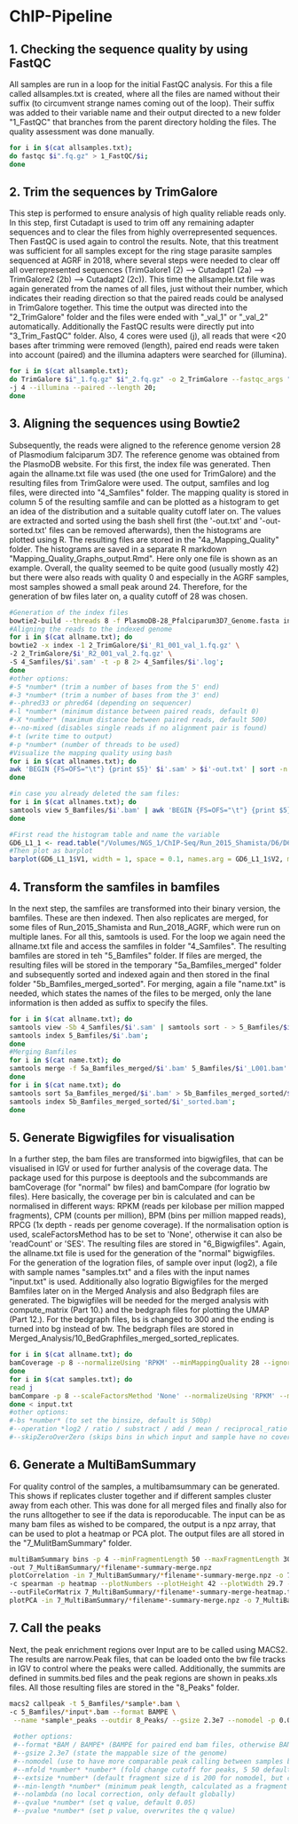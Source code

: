 # ChIP-Pipeline

## 1. Checking the sequence quality by using FastQC
All samples are run in a loop for the initial FastQC analysis. For this a file called allsamples.txt is created, where all the files are named 
without their suffix (to circumvent strange names coming out of the loop). Their suffix was added to their variable name and their output directed 
to a new folder "1_FastQC" that branches from the parent directory holding the files. The quality assessment was done manually.

```bash
for i in $(cat allsamples.txt);
do fastqc $i".fq.gz" > 1_FastQC/$i;
done
```

## 2. Trim the sequences by TrimGalore
This step is performed to ensure analysis of high quality reliable reads only. In this step, first Cutadapt is used to trim off any remaining adapter
 sequences and to clear the files from highly overrepresented sequences. Then FastQC is used again to control the results. Note, that this treatment 
was sufficient for all samples except for the ring stage parasite samples sequenced at AGRF in 2018, where several steps were needed to clear off all 
overrepresented sequences (TrimGalore1 (2) --> Cutadapt1 (2a) --> TrimGalore2 (2b) --> Cutadapt2 (2c)). 
This time the allsample.txt file was again generated from the names of all files, just without their number, which indicates their reading direction so
 that the paired reads could be analysed in TrimGalore together. This time the output was directed into the "2_TrimGalore" folder and the files were 
ended with "_val_1" or "_val_2" automatically. Additionally the FastQC results were directly put into "3_Trim_FastQC" folder. Also, 4 cores were used (j), 
all reads that were <20 bases after trimming were removed (length), paired end reads were taken into account (paired) and the illumina adapters were 
searched for (illumina).

```bash
for i in $(cat allsample.txt);
do TrimGalore $i"_1.fq.gz" $i"_2.fq.gz" -o 2_TrimGalore --fastqc_args "--outdir 3_Trim_FastQC" \
-j 4 --illumina --paired --length 20;
done
```

## 3. Aligning the sequences using Bowtie2
Subsequently, the reads were aligned to the reference genome version 28 of Plasmodium falciparum 3D7. The reference genome was obtained from the PlasmoDB website. For this first, the index file was generated. Then again the allname.txt file was used (the one used for TrimGalore) and the resulting files from TrimGalore were used. The output, samfiles and log files, were directed into "4_Samfiles" folder. The mapping quality is stored in column 5 of the resulting samfile and can be plotted as a histogram to get an idea of the distribution and a suitable quality cutoff later on. The values are extracted and sorted using the bash shell first (the '-out.txt' and '-out-sorted.txt' files can be removed afterwards), then the histograms are plotted using R. The resulting files are stored in the "4a_Mapping_Quality" folder. The histograms are saved in a separate R markdown "Mapping_Quality_Graphs_output.Rmd". Here only one file is shown as an example. Overall, the quality seemed to be quite good (usually mostly 42) but there were also reads with quality 0 and especially in the AGRF samples, most samples showed a small peak around 24. Therefore, for the generation of bw files later on, a quality cutoff of 28 was chosen.

```bash
#Generation of the index files
bowtie2-build --threads 8 -f PlasmoDB-28_Pfalciparum3D7_Genome.fasta index
#Aligning the reads to the indexed genome
for i in $(cat allname.txt); do
bowtie2 -x index -1 2_TrimGalore/$i'_R1_001_val_1.fq.gz' \
-2 2_TrimGalore/$i'_R2_001_val_2.fq.gz' \
-S 4_Samfiles/$i'.sam' -t -p 8 2> 4_Samfiles/$i'.log';
done
#other options:
#-5 *number* (trim a number of bases from the 5' end)
#-3 *number* (trim a number of bases from the 3' end)
#--phred33 or phred64 (depending on sequencer)
#-l *number* (minimum distance between paired reads, default 0)
#-X *number* (maximum distance between paired reads, default 500)
#--no-mixed (disables single reads if no alignment pair is found)
#-t (write time to output)
#-p *number* (number of threads to be used)
#Visualize the mapping quality using bash
for i in $(cat allnames.txt); do
awk 'BEGIN {FS=OFS="\t"} {print $5}' $i'.sam' > $i'-out.txt' | sort -n $i'-out.txt' | uniq -c > $i'-hist.txt';
done

#in case you already deleted the sam files:
for i in $(cat allnames.txt); do
samtools view 5_Bamfiles/$i'.bam' | awk 'BEGIN {FS=OFS="\t"} {print $5}' | sort -n | uniq -c > $i'-hist.txt';
done
```
```R
#First read the histogram table and name the variable
GD6_L1_1 <- read.table("/Volumes/NGS_1/ChIP-Seq/Run_2015_Shamista/D6/D6_2/4_Samfiles/4a_Mapping_Quality/GD6-L1_S9_L001-hist.txt", quote="\"", comment.char="")
#Then plot as barplot
barplot(GD6_L1_1$V1, width = 1, space = 0.1, names.arg = GD6_L1_1$V2, main = "GD6_L1_1", xlab = "Mapping Quality", ylab = "Frequency")
```

## 4. Transform the samfiles in bamfiles
In the next step, the samfiles are transformed into their binary version, the bamfiles. These are then indexed. Then also replicates are merged, for some files of Run_2015_Shamista and Run_2018_AGRF, which were run on multiple lanes. For all this, samtools is used. For the loop we again need the allname.txt file and access the samfiles in folder "4_Samfiles". The resulting bamfiles are stored in teh "5_Bamfiles" folder. If files are merged, the resulting files will be stored in the temporary "5a_Bamfiles_merged" folder and subsequently sorted and indexed again and then stored in the final folder "5b_Bamfiles_merged_sorted". For merging, again a file "name.txt" is needed, which states the names of the files to be merged, only the lane information is then added as suffix to specify the files.

```bash
for i in $(cat allname.txt); do
samtools view -Sb 4_Samfiles/$i'.sam' | samtools sort - > 5_Bamfiles/$i'.bam' && \
samtools index 5_Bamfiles/$i'.bam';
done
#Merging Bamfiles
for i in $(cat name.txt); do
samtools merge -f 5a_Bamfiles_merged/$i'.bam' 5_Bamfiles/$i'_L001.bam' 5_Bamfiles/$i'_L002.bam' 5_Bamfiles/$i'_L003.bam';
done
for i in $(cat name.txt); do
samtools sort 5a_Bamfiles_merged/$i'.bam' > 5b_Bamfiles_merged_sorted/$i'_sorted.bam' && \
samtools index 5b_Bamfiles_merged_sorted/$i'_sorted.bam';
done
```

## 5. Generate Bigwigfiles for visualisation
In a further step, the bam files are transformed into bigwigfiles, that can be visualised in IGV or used for further analysis of the coverage data. The package used for this purpose is deeptools and the subcommands are bamCoverage (for "normal" bw files) and bamCompare (for logratio bw files). Here basically, the coverage per bin is calculated and can be normalised in different ways: RPKM (reads per kilobase per million mapped fragments), CPM (counts per million), BPM (bins per million mapped reads), RPCG (1x depth - reads per genome coverage). If the normalisation option is used, scaleFactorsMethod has to be set to 'None', otherwise it can also be 'readCount' or 'SES'. The resulting files are stored in "6_Bigwigfiles". Again, the allname.txt file is used for the generation of the "normal" bigwigfiles. For the generation of the logration files, of sample over input (log2), a file with sample names "samples.txt" and a files with the input names "input.txt" is used. Additionally also logratio Bigwigfiles for the merged Bamfiles later on in the Merged Analysis and also Bedgraph files are generated. The bigwigfiles will be needed for the merged analysis with compute_matrix (Part 10.) and the bedgraph files for plotting the UMAP (Part 12.). For the bedgraph files, bs is changed to 300 and the ending is turned into bg instead of bw. The bedgraph files are stored in Merged_Analysis/10_BedGraphfiles_merged_sorted_replicates.

```bash
for i in $(cat allname.txt); do
bamCoverage -p 8 --normalizeUsing 'RPKM' --minMappingQuality 28 --ignoreDuplicates -b 5_Bamfiles/$i'.bam' -o 6_Bigwigfiles/$i'_rpkm_ndq.bw';
done
for i in $(cat samples.txt); do
read j
bamCompare -p 8 --scaleFactorsMethod 'None' --normalizeUsing 'RPKM' --minMappingQuality 28 --ignoreDuplicates -b1 5_Bamfiles/$i'.bam' -b2 5_Bamfiles/$j'.bam' -o 6_Bigwigfiles/$i'-logratio_rpkm_ndq.bw';
done < input.txt
#other options:
#-bs *number* (to set the binsize, default is 50bp)
#--operation *log2 / ratio / substract / add / mean / reciprocal_ratio / first / second* (which operation is used for the comparison of sample and input, default is log2)
#--skipZeroOverZero (skips bins in which input and sample have no coverage)
```

## 6. Generate a MultiBamSummary
For quality control of the samples, a multibamsummary can be generated. This shows if replicates cluster together and if different samples cluster away from each other. This was done for all merged files and finally also for the runs alltogether to see if the data is reporoducable. The input can be as many bam files as wished to be compared, the output is a npz array, that can be used to plot a heatmap or PCA plot. The output files are all stored in the "7_MulitBamSummary" folder. 

```bash
multiBamSummary bins -p 4 --minFragmentLength 50 --maxFragmentLength 3000 -b 5_Bamfiles_merged_sorted/*.bam \
-out 7_MultiBamSummary/*filename*-summary-merge.npz
plotCorrelation -in 7_MultiBamSummary/*filename*-summary-merge.npz -o 7_MultiBamSummary/*filename*-summary-merge-heatmap.pdf \
-c spearman -p heatmap --plotNumbers --plotHeight 42 --plotWidth 29.7 --smartlabels \
--outFileCorMatrix 7_MultiBamSummary/*filename*-summary-merge-heatmap.txt
plotPCA -in 7_MultiBamSummary/*filename*-summary-merge.npz -o 7_MultiBamSummary/*filename*-summary-merge-pca.pdf
```

## 7. Call the peaks
Next, the peak enrichment regions over Input are to be called using MACS2. The results are narrow.Peak files, that can be loaded onto the bw file tracks in IGV to control where the peaks were called. Additionally, the summits are defined in summits.bed files and the peak regions are shown in peaks.xls files. All those resulting files are stored in the "8_Peaks" folder.

```bash
macs2 callpeak -t 5_Bamfiles/*sample*.bam \
-c 5_Bamfiles/*input*.bam --format BAMPE \
 --name *sample*_peaks --outdir 8_Peaks/ --gsize 2.3e7 --nomodel -p 0.001 --call-summits
 
 #other options:
 #--format *BAM / BAMPE* (BAMPE for paired end bam files, otherwise BAM)
 #--gsize 2.3e7 (state the mappable size of the genome)
 #--nomodel (use to have more comparable peak calling between samples by using the same default values instead of individually calculated ones)
 #--mfold *number* *number* (fold change cutoff for peaks, 5 50 default but can be used as 2 50 or 2 100)
 #--extsize *number* (default fragment size d is 200 for nomodel, but can be changed to 147)
 #--min-length *number* (minimum peak length, calculated as a fragment of d)
 #--nolambda (no local correction, only default globally)
 #--qvalue *number* (set q value, default 0.05)
 #--pvalue *number* (set p value, overwrites the q value)
```
